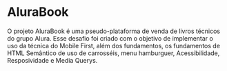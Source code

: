 # AluraBook
 O projeto AluraBook é uma pseudo-plataforma de venda de livros técnicos do grupo Alura. Esse desafio foi criado com o objetivo de implementar o uso da técnica do Mobile First, além dos fundamentos, os fundamentos de HTML Semântico de uso de carrosséis, menu hamburguer, Acessibilidade, Resposividade e Media Querys.
